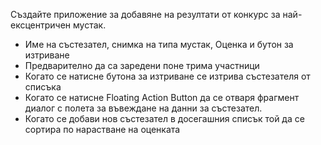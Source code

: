 Създайте приложение за добавяне на резултати от конкурс за най-ексцентричен мустак.

- Име на състезател, снимка на типа мустак, Оценка и бутон за изтриване
- Предварително да са заредени поне трима участници
- Когато се натисне бутона за изтриване се изтрива състезателя от списъка
- Когато се натисне Floating Action Button да се отваря фрагмент диалог с полета за въвеждане на данни за състезател.
- Когато се добави нов състезател в досегашния списък той да се сортира по нарастване на оценката

